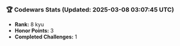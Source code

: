 ### 🏆 Codewars Stats (Updated: 2025-03-08 03:07:45 UTC)

- **Rank:** 8 kyu
- **Honor Points:** 3
- **Completed Challenges:** 1
